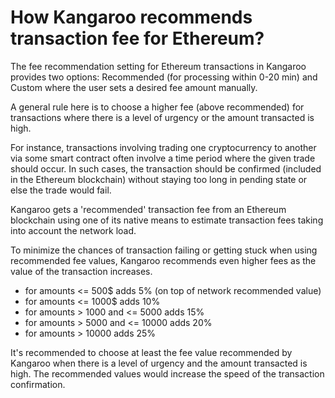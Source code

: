 # How Kangaroo recommends transaction fee for Ethereum?

The fee recommendation setting for Ethereum transactions in Kangaroo provides two options: Recommended (for processing within 0-20 min) and Custom where the user sets a desired fee amount manually.

A general rule here is to choose a higher fee (above recommended) for transactions where there is a level of urgency or the amount transacted is high.

For instance, transactions involving trading one cryptocurrency to another via some smart contract often involve a time period where the given trade should occur. In such cases, the transaction should be confirmed (included in the Ethereum blockchain) without staying too long in pending state or else the trade would fail.

Kangaroo gets a 'recommended' transaction fee from an Ethereum blockchain using one of its native means to estimate transaction fees taking into account the network load.

To minimize the chances of transaction failing or getting stuck when using recommended fee values, Kangaroo recommends even higher fees as the value of the transaction increases.

- for amounts <= 500$ adds 5% (on top of network recommended value)
- for amounts <= 1000$ adds 10%
- for amounts > 1000 and <= 5000 adds 15%
- for amounts > 5000 and <= 10000 adds 20%
- for amounts > 10000 adds 25%

It's recommended to choose at least the fee value recommended by Kangaroo when there is a level of urgency and the amount transacted is high. The recommended values would increase the speed of the transaction confirmation.

